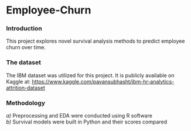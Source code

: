 # Employee-Churn

### Introduction

This project explores novel survival analysis methods to predict employee churn over time.

### The dataset 

The IBM dataset was utilized for this project. It is publicly available on Kaggle at: https://www.kaggle.com/pavansubhasht/ibm-hr-analytics-attrition-dataset

### Methodology 

*a)* Preprocessing and EDA were conducted using R software  
*b)* Survival models were built in Python and their scores compared 



